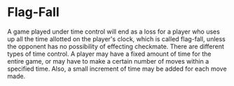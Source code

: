 # Flag-Fall

A game played under time control will end as a loss for a player who uses up 
all the time allotted on the player's clock, which is called flag-fall, unless 
the opponent has no possibility of effecting checkmate. 
There are different types of time control. 
A player may have a fixed amount of time for the entire game, 
or may have to make a certain number of moves within a specified time. 
Also, a small increment of time may be added for each move made. 
